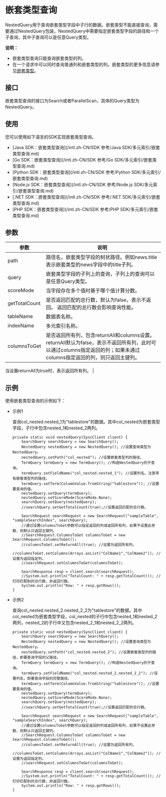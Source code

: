 # 嵌套类型查询

NestedQuery用于查询嵌套类型字段中子行的数据。嵌套类型不能直接查询，需要通过NestedQuery包装，NestedQuery中需要指定嵌套类型字段的路径和一个子查询，其中子查询可以是任意Query类型。

**说明：**

-   嵌套类型查询只能查询嵌套类型的列。
-   在一个请求中可以同时查询普通列和嵌套类型的列。嵌套类型的更多信息请参见[嵌套类型](/intl.zh-CN/功能介绍/多元索引/使用多元索引/数组和嵌套类型.md)。

## 接口

嵌套类型查询的接口为Search或者ParallelScan，具体的Query类型为NestedQuery。

## 使用

您可以使用如下语言的SDK实现嵌套类型查询。

-   [Java SDK：嵌套类型查询](/intl.zh-CN/SDK 参考/Java SDK/多元索引/嵌套类型查询.md)
-   [Go SDK：嵌套类型查询](/intl.zh-CN/SDK 参考/Go SDK/多元索引/嵌套类型查询.md)
-   [Python SDK：嵌套类型查询](/intl.zh-CN/SDK 参考/Python SDK/多元索引/嵌套类型查询.md)
-   [Node.js SDK：嵌套类型查询](/intl.zh-CN/SDK 参考/Node.js SDK/多元索引/嵌套类型查询.md)
-   [.NET SDK：嵌套类型查询](/intl.zh-CN/SDK 参考/.NET SDK/多元索引/嵌套类型查询.md)
-   [PHP SDK：嵌套类型查询](/intl.zh-CN/SDK 参考/PHP SDK/多元索引/嵌套类型查询.md)

## 参数

|参数|说明|
|--|--|
|path|路径名，嵌套类型字段的树状路径。例如news.title表示嵌套类型的news字段中的title子列。|
|query|嵌套类型字段的子列上的查询，子列上的查询可以是任意Query类型。|
|scoreMode|当字段存在多个值时基于哪个值计算分数。|
|getTotalCount|是否返回匹配的总行数，默认为false，表示不返回。 返回匹配的总行数会影响查询性能。 |
|tableName|数据表名称。|
|indexName|多元索引名称。|
|columnsToGet|是否返回所有列，包含returnAll和columns设置。 returnAll默认为false，表示不返回所有列，此时可以通过columns指定返回的列；如果未通过columns指定返回的列，则只返回主键列。

当设置returnAll为true时，表示返回所有列。 |

## 示例

使用嵌套类型查询的示例如下：

-   示例1

    查询col\_nested.nested\_1为"tablestore"的数据。其中col\_nested为嵌套类型字段，子行中包含nested\_1和nested\_2两列。

    ```
    private static void nestedQuery(SyncClient client) {
        SearchQuery searchQuery = new SearchQuery();
        NestedQuery nestedQuery = new NestedQuery(); //设置查询类型为NestedQuery。
        nestedQuery.setPath("col_nested"); //设置嵌套类型列的路径。
        TermQuery termQuery = new TermQuery(); //构造NestedQuery的子查询。
        termQuery.setFieldName("col_nested.nested_1"); //设置列名，注意带有嵌套类型列的路径。
        termQuery.setTerm(ColumnValue.fromString("tablestore")); //设置要查询的值。
        nestedQuery.setQuery(termQuery);
        nestedQuery.setScoreMode(ScoreMode.None);
        searchQuery.setQuery(nestedQuery);
        //searchQuery.setGetTotalCount(true);//设置返回匹配的总行数。
    
        SearchRequest searchRequest = new SearchRequest("sampleTable", "sampleSearchIndex", searchQuery);
        //通过设置columnsToGet参数可以指定返回的列或返回所有列，如果不设置此参数，则默认只返回主键列。
        //SearchRequest.ColumnsToGet columnsToGet = new SearchRequest.ColumnsToGet();
        //columnsToGet.setReturnAll(true); //设置为返回所有列。
        //columnsToGet.setColumns(Arrays.asList("ColName1","ColName2")); //设置为返回指定列。
        //searchRequest.setColumnsToGet(columnsToGet);
    
        SearchResponse resp = client.search(searchRequest);
        //System.out.println("TotalCount: " + resp.getTotalCount()); //打印匹配到的总行数，非返回行数。
        System.out.println("Row: " + resp.getRows());
    }
    ```

-   示例2

    查询col\_nested.nested\_2.nested\_2\_2为"tablestore"的数据。其中col\_nested为嵌套类型字段，col\_nested的子行中包含nested\_1和nested\_2两列，nested\_2的子行中又包含nested\_2\_1和nested\_2\_2两列。

    ```
    private static void nestedQuery(SyncClient client) {
        SearchQuery searchQuery = new SearchQuery();
        NestedQuery nestedQuery = new NestedQuery(); //设置查询类型为NestedQuery。
        nestedQuery.setPath("col_nested.nested_2"); //设置嵌套类型列的路径，即要查询字段的父路径。
        TermQuery termQuery = new TermQuery(); //构造NestedQuery的子查询。
        termQuery.setFieldName("col_nested.nested_2.nested_2_2"); //设置列名，即要查询字段的完整路径。
        termQuery.setTerm(ColumnValue.fromString("tablestore")); //设置要查询的值。
        nestedQuery.setQuery(termQuery);
        nestedQuery.setScoreMode(ScoreMode.None);
        searchQuery.setQuery(nestedQuery);
        //searchQuery.setGetTotalCount(true);//设置返回匹配的总行数。
    
        SearchRequest searchRequest = new SearchRequest("sampleTable", "sampleSearchIndex", searchQuery);
        //通过设置columnsToGet参数可以指定返回的列或返回所有列，如果不设置此参数，则默认只返回主键列。
        //SearchRequest.ColumnsToGet columnsToGet = new SearchRequest.ColumnsToGet();
        //columnsToGet.setReturnAll(true); //设置为返回所有列。
        //columnsToGet.setColumns(Arrays.asList("ColName1","ColName2")); //设置为返回指定列。
        //searchRequest.setColumnsToGet(columnsToGet);
    
        SearchResponse resp = client.search(searchRequest);
        //System.out.println("TotalCount: " + resp.getTotalCount()); //打印匹配到的总行数，非返回行数。
        System.out.println("Row: " + resp.getRows());
    }
    ```


